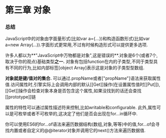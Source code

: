 # 第三章 对象

### 总结

JavaScript中的对象由字面量形式(比如var a={...})和构造函数形式(比如var a=new Array(...)).字面形式更常用,不过有时候构造形式可以提供更多选项.

许多人都以为**"JavaScript中万物都是对象",这是错误的**.对象是6个(或者7个,取决于你的观点)基础类型**之一.** 对象有包括function在内的子类型,不同于类型具有不同的行为,比如内部标签[object Array]表示这是对象的子类型型数组.

**对象就是键/值对的集合.** 可以通过.propName或者["propName"]语法来获取属性值.访问属性时,引擎实际上会调用内部的默认[[Get]]操作(在设置属性值时[[Put]]),[[Get]]操作会检查对象本身是否包含这个属性,如果没找到的话还会查找[[prototype]]链

属性的特性可以通过属性描述符来控制,比如writable和configurable. 此外,属性可以是可枚举或者不可枚举的,这决定了他们是否会出现在for...in循环中.

你可以使用ES6的for...of语法来遍历数据结构(数组,对象,等等)中的值,for...of会寻找内置或者自定义的@@iterator对象并调用它的next()方法来遍历数据值.